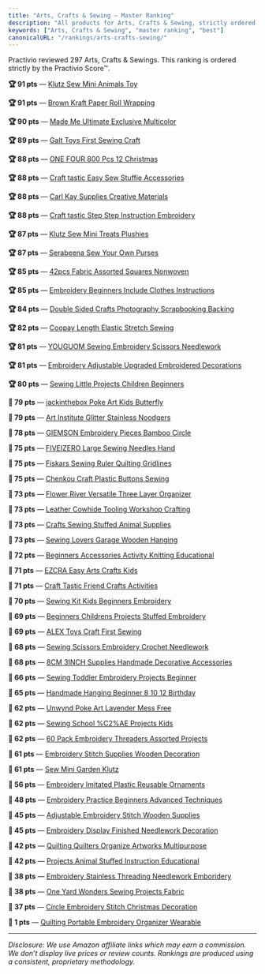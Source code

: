 ```yaml
---
title: "Arts, Crafts & Sewing — Master Ranking"
description: "All products for Arts, Crafts & Sewing, strictly ordered by the Practivio Score™."
keywords: ["Arts, Crafts & Sewing", "master ranking", "best"]
canonicalURL: "/rankings/arts-crafts-sewing/"
---
```


Practivio reviewed 297 Arts, Crafts & Sewings. This ranking is ordered strictly by the Practivio Score™.

**🏆 91 pts** — [Klutz Sew Mini Animals Toy](/products/klutz-sew-mini-animals-toy-1338106449/)

**🏆 91 pts** — [Brown Kraft Paper Roll Wrapping](/products/brown-kraft-paper-roll-wrapping-B082KHMC2Z/)

**🏆 90 pts** — [Made Me Ultimate Exclusive Multicolor](/products/made-me-ultimate-exclusive-multicolor-B07PPD8Q8V/)

**🏆 89 pts** — [Galt Toys First Sewing Craft](/products/galt-toys-first-sewing-craft-B0002X7XW8/)

**🏆 88 pts** — [ONE FOUR 800 Pcs 12 Christmas](/products/one-four-800-pcs-12-christmas-B09NBF3ZPJ/)

**🏆 88 pts** — [Craft tastic Easy Sew Stuffie Accessories](/products/craft-tastic-easy-sew-stuffie-accessories-B07P9G5VWP/)

**🏆 88 pts** — [Carl Kay Supplies Creative Materials](/products/carl-kay-supplies-creative-materials-B07ZG6JY5J/)

**🏆 88 pts** — [Craft tastic Step Step Instruction Embroidery](/products/craft-tastic-step-step-instruction-embroidery-B0977NTKHY/)

**🏆 87 pts** — [Klutz Sew Mini Treats Plushies](/products/klutz-sew-mini-treats-plushies-0545906520/)

**🏆 87 pts** — [Serabeena Sew Your Own Purses](/products/serabeena-sew-your-own-purses-B075DCH5T4/)

**🏆 85 pts** — [42pcs Fabric Assorted Squares Nonwoven](/products/42pcs-fabric-assorted-squares-nonwoven-B01GCLS32M/)

**🏆 85 pts** — [Embroidery Beginners Include Clothes Instructions](/products/embroidery-beginners-include-clothes-instructions-B09MJXZBB2/)

**🏆 84 pts** — [Double Sided Crafts Photography Scrapbooking Backing](/products/double-sided-crafts-photography-scrapbooking-backing-B07RZFHS87/)

**🏆 82 pts** — [Coopay Length Elastic Stretch Sewing](/products/coopay-length-elastic-stretch-sewing-B07WZRZDPF/)

**🏆 81 pts** — [YOUGUOM Sewing Embroidery Scissors Needlework](/products/youguom-sewing-embroidery-scissors-needlework-B09G9G1L3B/)

**🏆 81 pts** — [Embroidery Adjustable Upgraded Embroidered Decorations](/products/embroidery-adjustable-upgraded-embroidered-decorations-B08PNW7N3D/)

**🏆 80 pts** — [Sewing Little Projects Children Beginners](/products/sewing-little-projects-children-beginners-B09WQSBZY7/)

**🛒 79 pts** — [jackinthebox Poke Art Kids Butterfly](/products/jackinthebox-poke-art-kids-butterfly-B0DGGJD5CR/)

**🛒 79 pts** — [Art Institute Glitter Stainless Noodgers](/products/art-institute-glitter-stainless-noodgers-B001JQQ01M/)

**🛒 78 pts** — [GIEMSON Embroidery Pieces Bamboo Circle](/products/giemson-embroidery-pieces-bamboo-circle-B0C1GPVBL7/)

**🛒 75 pts** — [FIVEIZERO Large Sewing Needles Hand](/products/fiveizero-large-sewing-needles-hand-B0CZRG1FKW/)

**🛒 75 pts** — [Fiskars Sewing Ruler Quilting Gridlines](/products/fiskars-sewing-ruler-quilting-gridlines-B0C8BVC45L/)

**🛒 75 pts** — [Chenkou Craft Plastic Buttons Sewing](/products/chenkou-craft-plastic-buttons-sewing-B01CHZTSC6/)

**🛒 73 pts** — [Flower River Versatile Three Layer Organizer](/products/flower-river-versatile-three-layer-organizer-B0CT5GCX39/)

**🛒 73 pts** — [Leather Cowhide Tooling Workshop Crafting](/products/leather-cowhide-tooling-workshop-crafting-B07M9P8QMH/)

**🛒 73 pts** — [Crafts Sewing Stuffed Animal Supplies](/products/crafts-sewing-stuffed-animal-supplies-B097YPTF7H/)

**🛒 73 pts** — [Sewing Lovers Garage Wooden Hanging](/products/sewing-lovers-garage-wooden-hanging-B0BGP3YTWX/)

**🛒 72 pts** — [Beginners Accessories Activity Knitting Educational](/products/beginners-accessories-activity-knitting-educational-B0B631F51Q/)

**🛒 71 pts** — [EZCRA Easy Arts Crafts Kids](/products/ezcra-easy-arts-crafts-kids-B0DFHN42QB/)

**🛒 71 pts** — [Craft Tastic Friend Crafts Activities](/products/craft-tastic-friend-crafts-activities-B0C3WH2B7L/)

**🛒 70 pts** — [Sewing Kit Kids Beginners Embroidery](/products/sewing-kit-kids-beginners-embroidery-B0DF2QLHRT/)

**🛒 69 pts** — [Beginners Childrens Projects Stuffed Embroidery](/products/beginners-childrens-projects-stuffed-embroidery-B0D1VFG2VR/)

**🛒 69 pts** — [ALEX Toys Craft First Sewing](/products/alex-toys-craft-first-sewing-B000F3V2MW/)

**🛒 68 pts** — [Sewing Scissors Embroidery Crochet Needlework](/products/sewing-scissors-embroidery-crochet-needlework-B0D7M7WR2S/)

**🛒 68 pts** — [8CM 3INCH Supplies Handmade Decorative Accessories](/products/8cm-3inch-supplies-handmade-decorative-accessories-B0BZRF9WVH/)

**🛒 66 pts** — [Sewing Toddler Embroidery Projects Beginner](/products/sewing-toddler-embroidery-projects-beginner-B0DCYQ1LPR/)

**🛒 65 pts** — [Handmade Hanging Beginner 8 10 12 Birthday](/products/handmade-hanging-beginner-8-10-12-birthday-B0FGW9Q9DP/)

**🚫 62 pts** — [Unwynd Poke Art Lavender Mess Free](/products/unwynd-poke-art-lavender-mess-free-B0F9Y7MFWC/)

**🚫 62 pts** — [Sewing School %C2%AE Projects Kids](/products/sewing-school-c2ae-projects-kids-1603425780/)

**🚫 62 pts** — [60 Pack Embroidery Threaders Assorted Projects](/products/60-pack-embroidery-threaders-assorted-projects-B0F32V54S2/)

**🚫 61 pts** — [Embroidery Stitch Supplies Wooden Decoration](/products/embroidery-stitch-supplies-wooden-decoration-B0DQK8RZVB/)

**🚫 61 pts** — [Sew Mini Garden Klutz](/products/sew-mini-garden-klutz-1338271288/)

**🚫 56 pts** — [Embroidery Imitated Plastic Reusable Ornaments](/products/embroidery-imitated-plastic-reusable-ornaments-B09FP2P396/)

**🚫 48 pts** — [Embroidery Practice Beginners Advanced Techniques](/products/embroidery-practice-beginners-advanced-techniques-B0D4RRG7YG/)

**🚫 45 pts** — [Adjustable Embroidery Stitch Wooden Supplies](/products/adjustable-embroidery-stitch-wooden-supplies-B0F2MNWTHY/)

**🚫 45 pts** — [Embroidery Display Finished Needlework Decoration](/products/embroidery-display-finished-needlework-decoration-B0F1CRF5YM/)

**🚫 42 pts** — [Quilting Quilters Organize Artworks Multipurpose](/products/quilting-quilters-organize-artworks-multipurpose-B0DNFQ2RTL/)

**🚫 42 pts** — [Projects Animal Stuffed Instruction Educational](/products/projects-animal-stuffed-instruction-educational-B0F312W9SV/)

**🚫 38 pts** — [Embroidery Stainless Threading Needlework Emboridery](/products/embroidery-stainless-threading-needlework-emboridery-B0F9Z6GDMR/)

**🚫 38 pts** — [One Yard Wonders Sewing Projects Fabric](/products/one-yard-wonders-sewing-projects-fabric-1603424490/)

**🚫 37 pts** — [Circle Embroidery Stitch Christmas Decoration](/products/circle-embroidery-stitch-christmas-decoration-B0DK5HZPYH/)

**🚫 1 pts** — [Quilting Portable Embroidery Organizer Wearable](/products/quilting-portable-embroidery-organizer-wearable-B0F9YKRTPC/)

---
_Disclosure: We use Amazon affiliate links which may earn a commission. We don’t display live prices or review counts. Rankings are produced using a consistent, proprietary methodology._
